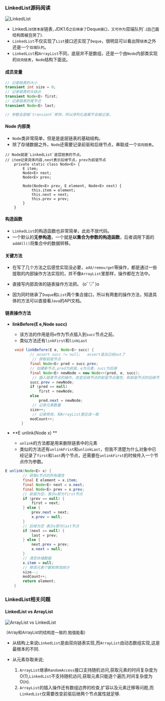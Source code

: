 ### LinkedList源码阅读

![LinkedList](https://chenbxxx.oss-cn-beijing.aliyuncs.com/LinkedList.png)

- LinkedList`原本是`链表`,`JDK1.6`之后继承了`Deque`接口，又可作为`双端队列`.<font size="2">(自己画结构图被丑哭了)</font>.
- `LinkedList`不仅实现了`List`接口还实现了`Deque`，很明显可以看出除`链表`之外还是一个`双端队列`。
- `LinkedList`和`ArrayList`不同，底层并不是数组，还是一个由`Node`内部类实现的`双向链表`，`Node`结构下面说。

#### 成员变量

```java
// 记录链表的大小
transient int size = 0;
// 记录链表的头结点
transient Node<E> first;
// 记录链表的尾节点
transient Node<E> last;

// 参数全部被`transient`修饰，所以序列化是都不会被记录。
```


#### Node 内部类

- `Node`类非常简单，但是是底层链表的基础结构。
- 除了存储数据之外，`Node`还需要记录前驱和后继节点，串联成一个`双向链表`。

```
// Node就是`LinkedList`底层链表的节点。
// item记录具体内容,next表示后继节点，prev为前驱节点
    private static class Node<E> {
        E item;
        Node<E> next;
        Node<E> prev;

        Node(Node<E> prev, E element, Node<E> next) {
            this.item = element;
            this.next = next;
            this.prev = prev;
        }
    }
```



#### 构造函数

- `LinkedList`的构造函数也非常简单，此处不放代码。
- 一个默认的**无参构造**，一个就是**以集合为参数的构造函数**，后者调用下面的`addAll()`将集合中的数据转移。



#### 关键方法

- 在写了几个方法之后感觉实现没必要，`add/remov/get`等操作，都是通过一些提取的内部操作方法实现的，并不像`ArrayList`里那样，操作都在方法中。

- 直接写内部具体的链表操作方法把。  (oﾟ▽ﾟ)o  

- 因为同时继承了`Duque`和`List`两个集合接口，所以有两套的操作方法，知道具体的方法可以直接看`Java`的API文档。



#### 链表操作方法

 - **linkBefore(E e,Node<E> succ)**

   - 该方法的作用是将`e`作为节点插入到`succ`节点之前。
   - 类似方法还有`linkFirst`和`linkLast`

   ```java
    void linkBefore(E e, Node<E> succ) {
           // assert succ != null;	 assert语法已经out了
        	// 获取前驱节点
           final Node<E> pred = succ.prev;
           // 创建新节点,pred为前驱，e为元素，succ为后继
           final Node<E> newNode = new Node<>(pred, e, succ);
        	// 插入链表节点的操作，改变后继节点的前驱节点属性，和前驱节点的后继节点属性
           succ.prev = newNode;
           if (pred == null)
               first = newNode;
           else
               pred.next = newNode;
        	// 记录元素数量 
           size++;
        	// 记录修改，和ArrayList里应该一致
           modCount++;
       }
   ```



- **E unlink(Node<E> x) **
  - `unlink`的方法都是用来删除链表中的元素
  - 类似的方法还有`unlinkFrist`和`unlinkLast`，但我不清楚为什么对象中已经记录了`first`和`last`两个节点，还需要在`unlinkFirst`的时候传入一个节点作为参数。

```java
E unlink(Node<E> x) {
    	// 获取x节点的所有属性
        final E element = x.item;
        final Node<E> next = x.next;
        final Node<E> prev = x.prev;
		// 前驱为空，表示x即为first节点
        if (prev == null) {
            first = next;
        } else {
            prev.next = next;
            x.prev = null;
        }
		// 后继为空 表示x即为last节点
        if (next == null) {
            last = prev;
        } else {
            next.prev = prev;
            x.next = null;
        }
		// 清空存储数据
        x.item = null;
   		// 修改元素个数和修改统计
        size--;
        modCount++;
        return element;
    }
```


### LinkedList相关问题
#### LinkedList vs ArrayList

![ArrayList vs LinkedList](https://chenbxxx.oss-cn-beijing.aliyuncs.com/ArrayList%26LinkedList.png)

​							<font size="2">(Array和ArrayList的结构是一致的.勉强能看)</font>

- 从结构上来说`LinkedList`是由双向链表实现,而`ArrayList`由动态数组实现,这是最根本的不同.

- 从元素存取来说;
  1. `ArrayList`继承`RandomAccess`接口支持随机访问,获取元素的时间复杂度为O(1),`LinkedList`不支持随机访问,获取元素只能逐个遍历,时间复杂度为O(n).
  2. `ArrayList`的插入操作还有数组边界的检查,扩容以及元素迁移等问题,而`LinkedList`仅需要改变前驱后继两个节点属性就足够.

